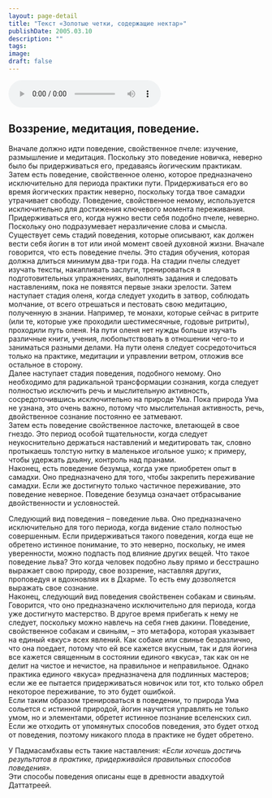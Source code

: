 ```yaml
---
layout: page-detail
title: "Текст «Золотые четки, содержащие нектар»"
publishDate: 2005.03.10
description: ""
tags:
image:
draft: false
---
```


<audio title="2005.03.10 - Текст «Золотые четки, содержащие нектар».mp3" src="/upload/iblock/0dd/0dd36c22fac7797ab552c779805a7d4a.mp3" controls=""></audio>

## **Воззрение, медитация, поведение.**
  
  
 Вначале должно идти поведение, свойственное пчеле: изучение, размышление и медитация. Поскольку это поведение новичка, неверно было бы придерживаться его, предаваясь йогическим практикам. Затем есть поведение, свойственное оленю, которое предназначено исключительно для периода практики пути. Придерживаться его во время йогических практик неверно, поскольку тогда твое самадхи утрачивает свободу. Поведение, свойственное немому, используется исключительно для достижения ключевого момента переживания. Придерживаться его, когда нужно вести себя подобно пчеле, неверно. Поскольку оно подразумевает неразличение слова и смысла.   
 Существует семь стадий поведения, которые описывают, как должен вести себя йогин в тот или иной момент своей духовной жизни. Вначале говорится, что есть поведение пчелы. Это стадия обучения, которая должна длиться минимум два-три года. На стадии пчелы следует изучать тексты, накапливать заслуги, тренироваться в подготовительных упражнениях, выполнять задания и следовать наставлениям, пока не появятся первые знаки зрелости. Затем наступает стадия оленя, когда следует уходить в затвор, соблюдать молчание, от всего отрешаться и пестовать свою медитацию, полученную в знании. Например, те монахи, которые сейчас в ритрите (или те, которые уже проходили шестимесячные, годовые ритриты), проходили путь оленя. На пути оленя нет нужды больше изучать различные книги, учения, любопытствовать в отношении чего-то и заниматься разными делами. На пути оленя следует сосредоточиться только на практике, медитации и управлении ветром, отложив все остальное в сторону.   
 Далее наступает стадия поведения, подобного немому. Оно необходимо для радикальной трансформации сознания, когда следует полностью исключить речь и мыслительную активность, сосредоточившись исключительно на природе Ума. Пока природа Ума не узнана, это очень важно, потому что мыслительная активность, речь, двойственное сознание постоянно ее затмевают.   
 Затем есть поведение свойственное ласточке, влетающей в свое гнездо. Это период особой тщательности, когда следует неукоснительно держаться наставлений и медитировать так, словно протыкаешь толстую нитку в маленькое игольное ушко; к примеру, чтобы удержать дхьяну, контроль над пранами.   
 Наконец, есть поведение безумца, когда уже приобретен опыт в самадхи. Оно предназначено для того, чтобы закрепить переживание самадхи. Если же достигнуто только частичное переживание, это поведение неверное. Поведение безумца означает отбрасывание двойственности и условностей.   
  
 Следующий вид поведения – поведение льва. Оно предназначено исключительно для того периода, когда видение стало полностью совершенным. Если придерживаться такого поведения, когда еще не обретено истинное понимание, то это неверно, поскольку, не имея уверенности, можно подпасть под влияние других вещей. Что такое поведение льва? Это когда человек подобно льву прямо и бесстрашно выражает свою природу, свое воззрение, наставляя других, проповедуя и вдохновляя их в Дхарме. То есть ему дозволяется выражать свое сознание.   
 Наконец, следующий вид поведения свойственен собакам и свиньям. Говорится, что оно предназначено исключительно для периода, когда уже достигнуто мастерство. В другое время прибегать к нему не следует, поскольку можно навлечь на себя гнев дакини. Поведение, свойственное собакам и свиньям, – это метафора, которая указывает на единый «вкус» всех явлений. Как собаке или свинье безразлично, что она поедает, потому что ей все кажется вкусным, так и для йогина все кажется священным в состоянии единого «вкуса», так как он не делит на чистое и нечистое, на правильное и неправильное. Однако практика единого «вкуса» предназначена для подлинных мастеров; если же ее пытается придерживаться новичок или тот, кто только обрел некоторое переживание, то это будет ошибкой.   
 Если таким образом тренироваться в поведении, то природа Ума сольется с истинной природой, йогин научится управлять не только умом, но и элементами, обретет истинное познание вселенских сил. Если же отходить от упомянутых способов поведения, это будет отход от поведения, поэтому никакого плода в практике не будет обретено.   
  
 У Падмасамбхавы есть такие наставления: _«Если хочешь достичь результатов в практике, придерживайся правильных способов поведения»._   
 Эти способы поведения описаны еще в древности авадхутой Даттатреей.   
  
  
